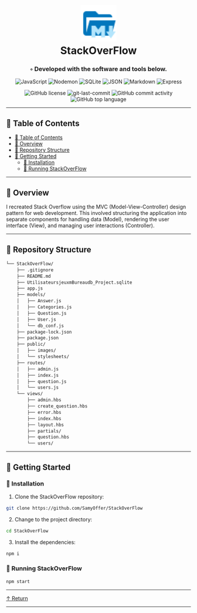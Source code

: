 <div align="center">
<h1 align="center">
<img src="https://raw.githubusercontent.com/PKief/vscode-material-icon-theme/ec559a9f6bfd399b82bb44393651661b08aaf7ba/icons/folder-markdown-open.svg" width="100" />
<br>StackOverFlow</h1>
<h3>◦ Developed with the software and tools below.</h3>

<p align="center">
<img src="https://img.shields.io/badge/JavaScript-F7DF1E.svg?style&logo=JavaScript&logoColor=black" alt="JavaScript" />
<img src="https://img.shields.io/badge/Nodemon-76D04B.svg?style&logo=Nodemon&logoColor=white" alt="Nodemon" />
<img src="https://img.shields.io/badge/SQLite-003B57.svg?style&logo=SQLite&logoColor=white" alt="SQLite" />
<img src="https://img.shields.io/badge/JSON-000000.svg?style&logo=JSON&logoColor=white" alt="JSON" />
<img src="https://img.shields.io/badge/Markdown-000000.svg?style&logo=Markdown&logoColor=white" alt="Markdown" />
<img src="https://img.shields.io/badge/Express-000000.svg?style&logo=Express&logoColor=white" alt="Express" />
</p>
<img src="https://img.shields.io/github/license/SamyOffer/StackOverFlow?style&color=5D6D7E" alt="GitHub license" />
<img src="https://img.shields.io/github/last-commit/SamyOffer/StackOverFlow?style&color=5D6D7E" alt="git-last-commit" />
<img src="https://img.shields.io/github/commit-activity/m/SamyOffer/StackOverFlow?style&color=5D6D7E" alt="GitHub commit activity" />
<img src="https://img.shields.io/github/languages/top/SamyOffer/StackOverFlow?style&color=5D6D7E" alt="GitHub top language" />
</div>

---

## 📖 Table of Contents
- [📖 Table of Contents](#-table-of-contents)
- [📍 Overview](#-overview)
- [📂 Repository Structure](#-repository-structure)
- [🚀 Getting Started](#-getting-started)
    - [🔧 Installation](#-installation)
    - [🤖 Running StackOverFlow](#-running-StackOverFlow)
---


## 📍 Overview

I recreated Stack Overflow using the MVC (Model-View-Controller) design pattern for web development. This involved structuring the application into separate components for handling data (Model), rendering the user interface (View), and managing user interactions (Controller).

---

## 📂 Repository Structure

```sh
└── StackOverFlow/
    ├── .gitignore
    ├── README.md
    ├── UtilisateursjeuxmBureaudb_Project.sqlite
    ├── app.js
    ├── models/
    │   ├── Answer.js
    │   ├── Categories.js
    │   ├── Question.js
    │   ├── User.js
    │   └── db_conf.js
    ├── package-lock.json
    ├── package.json
    ├── public/
    │   ├── images/
    │   └── stylesheets/
    ├── routes/
    │   ├── admin.js
    │   ├── index.js
    │   ├── question.js
    │   └── users.js
    └── views/
        ├── admin.hbs
        ├── create_question.hbs
        ├── error.hbs
        ├── index.hbs
        ├── layout.hbs
        ├── partials/
        ├── question.hbs
        └── users/
```


---

## 🚀 Getting Started

### 🔧 Installation

1. Clone the StackOverFlow repository:
```sh
git clone https://github.com/SamyOffer/StackOverFlow
```

2. Change to the project directory:
```sh
cd StackOverFlow
```

3. Install the dependencies:
```sh
npm i 
```

### 🤖 Running StackOverFlow

```sh
npm start
```

---

[↑ Return](#Top)

---
